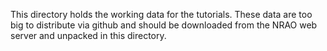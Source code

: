 This directory holds the working data for the tutorials. These data
are too big to distribute via github and should be downloaded from the
NRAO web server and unpacked in this directory.

